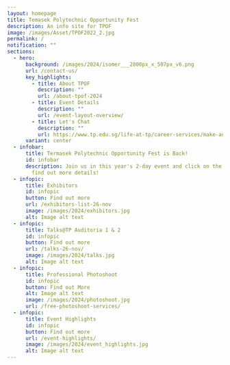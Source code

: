 ```yaml
---
layout: homepage
title: Temasek Polytechnic Opportunity Fest
description: An info site for TPOF
image: /images/Asset/TPOF2022_2.jpg
permalink: /
notification: ""
sections:
  - hero:
      background: /images/2024/isomer___2800px_x_507px_v6.png
      url: /contact-us/
      key_highlights:
        - title: About TPOF
          description: ""
          url: /about-tpof-2024
        - title: Event Details
          description: ""
          url: /event-layout-overview/
        - title: Let's Chat
          description: ""
          url: https://www.tp.edu.sg/life-at-tp/career-services/make-an-appointment.html
      variant: center
  - infobar:
      title: Termasek Polytechnic Opportunity Fest is Back!
      id: infobar
      description: Join us in this year's 2-day event and click on the links below to
        find out more details!
  - infopic:
      title: Exhibitors
      id: infopic
      button: Find out more
      url: /exhibitors-list-26-nov
      image: /images/2024/exhibitors.jpg
      alt: Image alt text
  - infopic:
      title: Talks@TP Auditoria 1 & 2
      id: infopic
      button: Find out more
      url: /talks-26-nov/
      image: /images/2024/talks.jpg
      alt: Image alt text
  - infopic:
      title: Professional Photoshoot
      id: infopic
      button: Find out More
      alt: Image alt text
      image: /images/2024/photoshoot.jpg
      url: /free-photoshoot-services/
  - infopic:
      title: Event Highlights
      id: infopic
      button: Find out more
      url: /event-highlights/
      image: /images/2024/event_highlights.jpg
      alt: Image alt text
---
```

